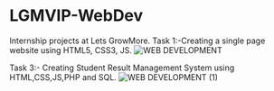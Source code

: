 # LGMVIP-WebDev
Internship projects at Lets GrowMore.
Task 1:-Creating a single page website using HTML5, CSS3, JS.
![WEB DEVELOPMENT](https://user-images.githubusercontent.com/67327121/125649416-56c87bd0-5c82-4066-a6a1-f9469dab0876.jpg)

Task 3:- Creating Student Result Management System using HTML,CSS,JS,PHP and SQL.
![WEB DEVELOPMENT (1)](https://user-images.githubusercontent.com/67327121/126864895-a24e016e-8c3d-46e0-99ac-3dd82bddd324.jpg)



